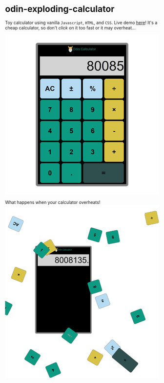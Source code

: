 # odin-exploding-calculator
Toy calculator using vanilla `Javascript`, `HTML`, and `CSS`. Live demo [here](https://kckuei.github.io/odin-calculator/)! It's a cheap calculator, so don't *click* on it too fast or it may overheat...

![Sample](./images/sample.png)

What happens when your calculator overheats!
![Sample Exploded](./images/sample-exploded.png)